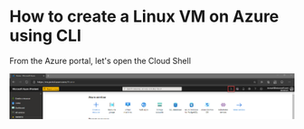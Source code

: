 # How to create a Linux VM on Azure using CLI

From the Azure portal, let's open the Cloud Shell

<img src=../az-cli/pictures/1.png>